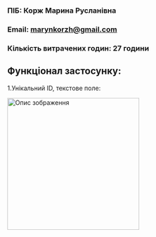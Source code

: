 ### ПІБ: Корж Марина Русланівна
### Email: marynkorzh@gmail.com
### Кількість витрачених годин: 27 години

## Функціонал застосунку:
1.Унікальний ID, текстове поле:
<p><img src="https://github.com/Marikorzh/test_messenger/assets/55840494/1386fc24-668d-4633-a4e4-3627819c6380)https://github.com/Marikorzh/test_messenger/assets/55840494/1386fc24-668d-4633-a4e4-3627819c6380" alt="Опис зображення" width="300"></p>

